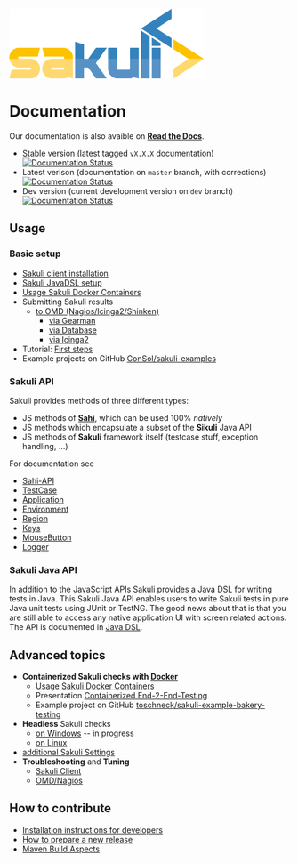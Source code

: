 ![sakuli-logo](pics/sakuli_logo_small.png)

# Documentation

Our documentation is also avaible on **[Read the Docs](http://sakuli.readthedocs.io)**.
* Stable version (latest tagged `vX.X.X` documentation) [![Documentation Status](https://readthedocs.io/projects/sakuli/badge/?version=stable)](http://sakuli.readthedocs.io/en/stable/)
* Latest verison (documentation on `master` branch, with corrections) [![Documentation Status](https://readthedocs.io/projects/sakuli/badge/?version=latest)](http://sakuli.readthedocs.io/en/latest/)
* Dev version (current development version on `dev` branch) [![Documentation Status](https://readthedocs.io/projects/sakuli/badge/?version=dev)](http://sakuli.readthedocs.io/en/dev/)

## Usage
### Basic setup

* [Sakuli client installation](installation-client.md)
* [Sakuli JavaDSL setup](java-DSL.md)
* [Usage Sakuli Docker Containers](../docs/docker-containers.md)
* Submitting Sakuli results
  * [to OMD (Nagios/Icinga2/Shinken)](installation-omd.md)
    * [via Gearman](forwarder-gearman.md)
    * [via Database](forwarder-database.md)
    * [via Icinga2](forwarder-icinga2api.md)
* Tutorial: [First steps](first-steps.md)
* Example projects on GitHub [ConSol/sakuli-examples](https://github.com/ConSol/sakuli-examples)

### Sakuli API

Sakuli provides methods of three different types:

* JS methods of **[Sahi](http://sahi.co.in/w/all-apis)**, which can be used 100% *natively*
* JS methods which encapsulate a subset of the **Sikuli** Java API
* JS methods of **Sakuli** framework itself (testcase stuff, exception handling, …)  

For documentation see

* [Sahi-API](http://sahi.co.in/w/all-apis)
* [TestCase](sakuli-api.md#TestCase)
* [Application](sakuli-api.md#Application)
* [Environment](sakuli-api.md#Environment)
* [Region](sakuli-api.md#Region)
* [Keys](sakuli-api.md#Key)
* [MouseButton](sakuli-api.md#MouseButton)
* [Logger](sakuli-api.md#Logger)

### Sakuli Java API

In addition to the JavaScript APIs Sakuli provides a Java DSL for writing tests in Java. This Sakuli Java API enables users to write
Sakuli tests in pure Java unit tests using JUnit or TestNG. The good news about that is that you are still able to access any
native application UI with screen related actions. The API is documented in [Java DSL](java-dsl.md).

## Advanced topics

* **Containerized Sakuli checks with [Docker](https://www.docker.com/)**
  * [Usage Sakuli Docker Containers](../docs/docker-containers.md)
  * Presentation [Containerized End-2-End-Testing](https://rawgit.com/toschneck/presentation/sakuli-testautomation-day/index.html#/)
  * Example project on GitHub [toschneck/sakuli-example-bakery-testing](https://github.com/toschneck/sakuli-example-bakery-testing)
* **Headless** Sakuli checks
  * [on Windows](headless-windows.md) -- in progress
  * [on Linux](headless-linux.md)
* [additional Sakuli Settings](additional-settings.md)
* **Troubleshooting** and **Tuning**
  * [Sakuli Client](troubleshooting-tuning-sakuli-client.md)
  * [OMD/Nagios](troubleshooting-omd.md)

## How to contribute

* [Installation instructions for developers](development/installation-developers.md)
* [How to prepare a new release](development/how-to-release.md)
* [Maven Build Aspects](development/maven-aspects.md)
